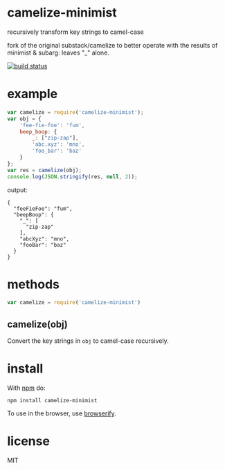 # camelize-minimist

recursively transform key strings to camel-case

fork of the original substack/camelize to better operate with the results of
minimist & subarg: leaves "\_" alone.

[![build status](https://secure.travis-ci.org/forivall/camelize-minimist.png)](http://travis-ci.org/forivall/camelize-minimist)

# example

``` js
var camelize = require('camelize-minimist');
var obj = {
    'fee-fie-foe': 'fum',
    beep_boop: {
        _: ["zip-zap"],
        'abc.xyz': 'mno',
        'foo_bar': 'baz'
    }
};
var res = camelize(obj);
console.log(JSON.stringify(res, null, 2));
```

output:

```
{
  "feeFieFoe": "fum",
  "beepBoop": {
    "_": [
      "zip-zap"
    ],
    "abcXyz": "mno",
    "fooBar": "baz"
  }
}

```

# methods

``` js
var camelize = require('camelize-minimist')
```

## camelize(obj)

Convert the key strings in `obj` to camel-case recursively.

# install

With [npm](https://npmjs.org) do:

```
npm install camelize-minimist
```

To use in the browser, use [browserify](http://browserify.org).

# license

MIT
